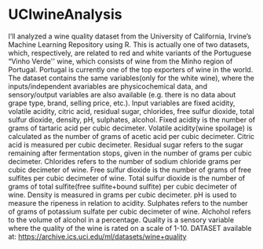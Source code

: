 # UCIwineAnalysis
 
I’ll analyzed a wine quality dataset from the University of California, Irvine’s Machine Learning Repository using R. This is actually one of two datasets, which, respectively, are related to red and white variants of the Portuguese “Vinho Verde'' wine, which consists of wine from the Minho region of Portugal. Portugal is currently one of the top exporters of wine in the world. The dataset contains the same variables(only for the white wine), where the inputs/independent avariables are physicochemical data, and sensory/output variables are also available (e.g. there is no data about grape type, brand, selling price, etc.). Input variables are fixed acidity, volatile acidity, citric acid, residual sugar, chlorides, free sulfur dioxide, total sulfur dioxide, density, pH, sulphates, alcohol. Fixed acidity is the number of grams of tartaric acid per cubic decimeter. Volatile acidity(wine spoilage) is calculated as the number of grams of acetic acid per cubic decimeter. Citric acid is measured per cubic decimeter. Residual sugar refers to the sugar remaining after fermentation stops, given in the number of grams per cubic decimeter. Chlorides refers to the number of sodium chloride grams per cubic decimeter of wine. Free sulfur dioxide is the number of grams of free sulfites per cubic decimeter of wine. Total sulfur dioxide is the number of grams of total sulfite(free sulfite+bound sulfite) per cubic decimeter of wine. Density is measured in grams per cubic decimeter. pH is used to measure the ripeness in relation to acidity. Sulphates refers to the number of grams of potassium sulfate per cubic decimeter of wine. Alchohol refers to the volume of alcohol in a percentage. Quality is a sensory variable where the quality of the wine is rated on a scale of 1-10.
DATASET available at: https://archive.ics.uci.edu/ml/datasets/wine+quality
